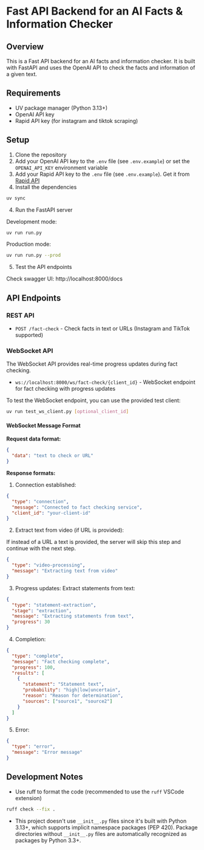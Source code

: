 # Fast API Backend for an AI Facts & Information Checker

## Overview

This is a Fast API backend for an AI facts and information checker. It is built with FastAPI and uses the OpenAI API to check the facts and information of a given text.

## Requirements

- UV package manager (Python 3.13+)
- OpenAI API key
- Rapid API key (for instagram and tiktok scraping)

## Setup

1. Clone the repository
2. Add your OpenAI API key to the `.env` file (see `.env.example`) or set the `OPENAI_API_KEY` environment variable
3. Add your Rapid API key to the `.env` file (see `.env.example`). Get it from [Rapid API](https://rapidapi.com/hub)
4. Install the dependencies

```bash
uv sync
```

4. Run the FastAPI server

Development mode:

```bash
uv run run.py
```

Production mode:

```bash
uv run run.py --prod
```

5. Test the API endpoints

Check swagger UI: http://localhost:8000/docs

## API Endpoints

### REST API

- `POST /fact-check` - Check facts in text or URLs (Instagram and TikTok supported)

### WebSocket API

The WebSocket API provides real-time progress updates during fact checking.

- `ws://localhost:8000/ws/fact-check/{client_id}` - WebSocket endpoint for fact checking with progress updates

To test the WebSocket endpoint, you can use the provided test client:

```bash
uv run test_ws_client.py [optional_client_id]
```

#### WebSocket Message Format

**Request data format:**

```json
{
  "data": "text to check or URL"
}
```

**Response formats:**

1. Connection established:

```json
{
  "type": "connection",
  "message": "Connected to fact checking service",
  "client_id": "your-client-id"
}
```

2. Extract text from video (if URL is provided):

If instead of a URL a text is provided, the server will skip this step and continue with the next step.

```json
{
  "type": "video-processing",
  "message": "Extracting text from video"
}
```

3. Progress updates: Extract statements from text:

```json
{
  "type": "statement-extraction",
  "stage": "extraction",
  "message": "Extracting statements from text",
  "progress": 30
}
```

4. Completion:

```json
{
  "type": "complete",
  "message": "Fact checking complete",
  "progress": 100,
  "results": [
    {
      "statement": "Statement text",
      "probability": "high|low|uncertain",
      "reason": "Reason for determination",
      "sources": ["source1", "source2"]
    }
  ]
}
```

5. Error:

```json
{
  "type": "error",
  "message": "Error message"
}
```

## Development Notes

- Use ruff to format the code (recommended to use the `ruff` VSCode extension)

```bash
ruff check --fix .
```

- This project doesn't use `__init__.py` files since it's built with Python 3.13+, which supports implicit namespace packages (PEP 420). Package directories without `__init__.py` files are automatically recognized as packages by Python 3.3+.
